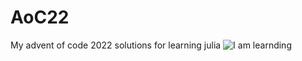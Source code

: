 # AoC22
My advent of code 2022 solutions for learning julia
![I am learnding](https://i.kym-cdn.com/photos/images/newsfeed/000/550/468/a14.png)
